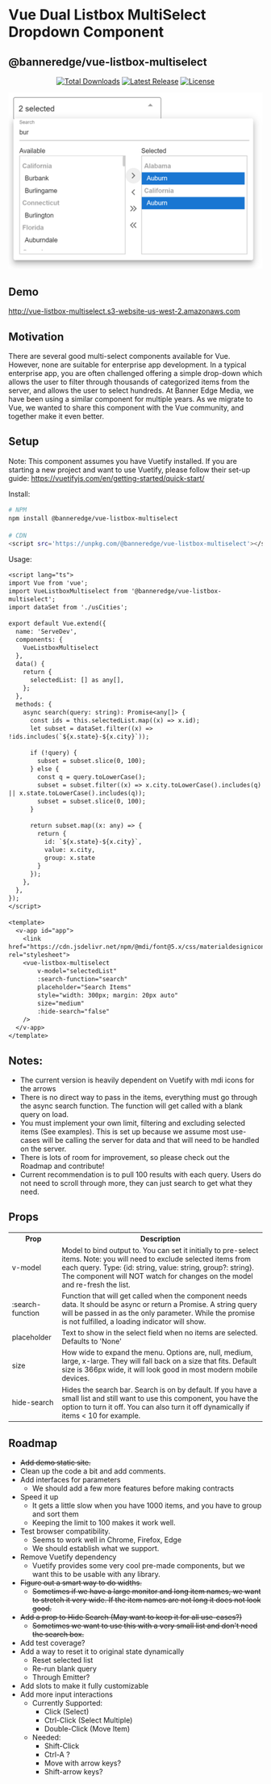 #  Vue Dual Listbox MultiSelect Dropdown Component
## @banneredge/vue-listbox-multiselect
<p align="center">
    <a href="https://www.npmjs.com/package/@banneredge/vue-listbox-multiselect"><img src="https://img.shields.io/npm/dt/@banneredge/vue-listbox-multiselect.svg" alt="Total Downloads"></a>
    <a href="https://www.npmjs.com/package/@banneredge/vue-listbox-multiselect"><img src="https://img.shields.io/npm/v/@banneredge/vue-listbox-multiselect.svg" alt="Latest Release"></a>
    <a href="https://github.com/banner-edge-media/vue-listbox-multiselect/blob/master/LICENSE"><img src="https://img.shields.io/npm/l/@banneredge/vue-listbox-multiselect.svg" alt="License"></a>
</p>

![Preview](preview.png?)

## Demo 

http://vue-listbox-multiselect.s3-website-us-west-2.amazonaws.com

## Motivation

There are several good multi-select components available for Vue. However, none are suitable for enterprise app development. In a typical enterprise app, you are often challenged offering a simple drop-down which allows the user to filter through thousands of categorized items from the server, and allows the user to select hundreds. At Banner Edge Media, we have been using a similar component for multiple years. As we migrate to Vue, we wanted to share this component with the Vue community, and together make it even better.  

## Setup

Note: This component assumes you have Vuetify installed. If you are starting a new project and want to use Vuetify, please follow their set-up guide: https://vuetifyjs.com/en/getting-started/quick-start/

Install:
```bash
# NPM
npm install @banneredge/vue-listbox-multiselect

# CDN
<script src='https://unpkg.com/@banneredge/vue-listbox-multiselect'></script>
```

Usage:
```vue
<script lang="ts">
import Vue from 'vue';
import VueListboxMultiselect from '@banneredge/vue-listbox-multiselect';
import dataSet from './usCities';

export default Vue.extend({
  name: 'ServeDev',
  components: {
    VueListboxMultiselect
  },
  data() {
    return {
      selectedList: [] as any[],
    };
  },
  methods: {
    async search(query: string): Promise<any[]> {
      const ids = this.selectedList.map((x) => x.id);
      let subset = dataSet.filter((x) => !ids.includes(`${x.state}-${x.city}`));

      if (!query) {
        subset = subset.slice(0, 100);
      } else {
        const q = query.toLowerCase();
        subset = subset.filter((x) => x.city.toLowerCase().includes(q) || x.state.toLowerCase().includes(q));
        subset = subset.slice(0, 100);
      }

      return subset.map((x: any) => {
        return {
          id: `${x.state}-${x.city}`,
          value: x.city,
          group: x.state
        }
      });
    },
  },
});
</script>

<template>
  <v-app id="app">
    <link href="https://cdn.jsdelivr.net/npm/@mdi/font@5.x/css/materialdesignicons.min.css" rel="stylesheet">
    <vue-listbox-multiselect
        v-model="selectedList"
        :search-function="search"
        placeholder="Search Items"
        style="width: 300px; margin: 20px auto"
        size="medium"
        :hide-search="false"
    />
  </v-app>
</template>
```
## Notes:
* The current version is heavily dependent on Vuetify with mdi icons for the arrows
* There is no direct way to pass in the items, everything must go through the async search function. The function will get called with a blank query on load.
* You must implement your own limit, filtering and excluding selected items (See examples). This is set up because we assume most use-cases will be calling the server for data and that will need to be handled on the server.
* There is lots of room for improvement, so please check out the Roadmap and contribute!
* Current recommendation is to pull 100 results with each query. Users do not need to scroll through more, they can just search to get what they need.

## Props
<table>
<tr>
<th>Prop</th>
<th>Description</th>
</tr>
<tr>
    <td>
    v-model
    </td>
    <td>
    Model to bind output to. You can set it initially to pre-select items. Note: you will need to exclude selected items from each query. Type: {id: string, value: string, group?: string}. The component will NOT watch for changes on the model and re-fresh the list.
    </td>
</tr>
<tr>
    <td>
    :search-function
    </td>
    <td>
    Function that will get called when the component needs data. It should be async or return a Promise. A string query will be passed in as the only parameter. While the promise is not fulfilled, a loading indicator will show.
    </td>
</tr>
<tr>
    <td>
    placeholder
    </td>
    <td>
    Text to show in the select field when no items are selected. Defaults to 'None' 
    </td>
</tr>
<tr>
    <td>
    size
    </td>
    <td>
    How wide to expand the menu. Options are, null, medium, large, x-large. They will fall back on a size that fits. Default size is 366px wide, it will look good in most modern mobile devices.
    </td>
</tr>
<tr>
    <td>
    hide-search
    </td>
    <td>
    Hides the search bar. Search is on by default. If you have a small list and still want to use this component, you have the option to turn it off. You can also turn it off dynamically if items < 10 for example.
    </td>
</tr>
</table>

## Roadmap
* ~~Add demo static site.~~
* Clean up the code a bit and add comments.
* Add interfaces for parameters
    * We should add a few more features before making contracts
* Speed it up
    * It gets a little slow when you have 1000 items, and you have to group and sort them
    * Keeping the limit to 100 makes it work well.
* Test browser compatibility.
    * Seems to work well in Chrome, Firefox, Edge
    * We should establish what we support.
* Remove Vuetify dependency
    * Vuetify provides some very cool pre-made components, but we want this to be usable with any library.
* ~~Figure out a smart way to do widths.~~
    * ~~Sometimes if we have a large monitor and long item names, we want to stretch it very wide. If the item names are not long it does not look good.~~
* ~~Add a prop to Hide Search (May want to keep it for all use-cases?)~~
    * ~~Sometimes we want to use this with a very small list and don't need the search box.~~
* Add test coverage?
* Add a way to reset it to original state dynamically
    * Reset selected list
    * Re-run blank query
    * Through Emitter?
* Add slots to make it fully customizable
* Add more input interactions
    * Currently Supported:
        * Click (Select)
        * Ctrl-Click (Select Multiple)
        * Double-Click (Move Item)
    * Needed:
        * Shift-Click
        * Ctrl-A ?
        * Move with arrow keys?
        * Shift-arrow keys?
